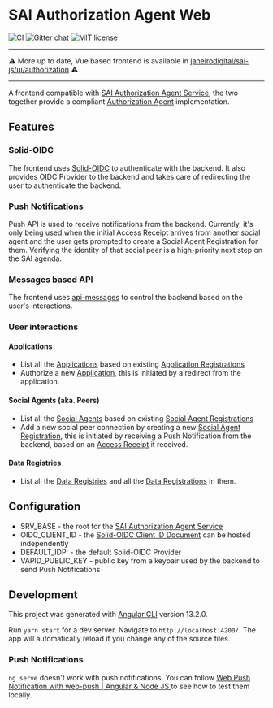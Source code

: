 # SAI Authorization Agent Web

[![CI](https://github.com/janeirodigital/sai-impl-web/actions/workflows/qa.yml/badge.svg)](https://github.com/janeirodigital/sai-impl-web/actions/workflows/qa.yml)
[![Gitter chat](https://badges.gitter.im/gitterHQ/gitter.png)](https://gitter.im/solid/data-interoperability-panel)
[![MIT license](https://img.shields.io/github/license/janeirodigital/sai-impl-web)](https://github.com/janeirodigital/sai-impl-web/blob/main/LICENSE)

-----------
⚠️ More up to date, Vue based frontend is available in [janeirodigital/sai-js/ui/authorization](https://github.com/janeirodigital/sai-js/tree/main/ui/authorization) ⚠️

-----------

A frontend compatible with [SAI Authorization Agent Service](https://github.com/janeirodigital/sai-impl-service/),
the two together provide a compliant [Authorization Agent](https://solid.github.io/data-interoperability-panel/specification/) implementation.

## Features

### Solid-OIDC

The frontend uses [Solid-OIDC](https://solidproject.org/TR/oidc) to authenticate with the backend. It also provides OIDC Provider to the backend and takes care of redirecting the user to authenticate the backend.

### Push Notifications

Push API is used to receive notifications from the backend. Currently, it's only being used when the initial Access Receipt arrives from another social agent and the user gets prompted to create a Social Agent Registration for them. Verifying the identity of that social peer is a high-priority next step on the SAI agenda.

### Messages based API

The frontend uses [api-messages](https://github.com/janeirodigital/sai-impl-service/tree/main/packages/api-messages) to control the backend based on the user's interactions.

### User interactions

#### Applications

* List all the [Applications](https://solid.github.io/data-interoperability-panel/specification/#app) based on existing [Application Registrations](https://solid.github.io/data-interoperability-panel/specification/#application-registration)
* Authorize a new [Application](https://solid.github.io/data-interoperability-panel/specification/#app), this is initiated by a redirect from the application.

#### Social Agents (aka. Peers)

* List all the [Social Agents](https://solid.github.io/data-interoperability-panel/specification/#social-agents) based on existing [Social Agent Registrations](https://solid.github.io/data-interoperability-panel/specification/#social-agent-registration)
* Add a new social peer connection by creating a new [Social Agent Registration](https://solid.github.io/data-interoperability-panel/specification/#social-agent-registration), this is initiated by receiving a Push Notification from the backend, based on an [Access Receipt](https://solid.github.io/data-interoperability-panel/specification/#access-receipt) it received.

#### Data Registries

* List all the [Data Registries](https://solid.github.io/data-interoperability-panel/specification/#data-registry) and all the [Data Registrations](https://solid.github.io/data-interoperability-panel/specification/#data-registration) in them.

## Configuration

* SRV_BASE - the root for the [SAI Authorization Agent Service](https://github.com/janeirodigital/sai-impl-service/)
* OIDC_CLIENT_ID - the [Solid-OIDC Client ID Document](https://solid.github.io/solid-oidc/#clientids-document) can be hosted independently
* DEFAULT_IDP: - the default Solid-OIDC Provider
* VAPID_PUBLIC_KEY - public key from a keypair used by the backend to send Push Notifications


## Development

This project was generated with [Angular CLI](https://github.com/angular/angular-cli) version 13.2.0.

Run `yarn start` for a dev server. Navigate to `http://localhost:4200/`. The app will automatically reload if you change any of the source files.

### Push Notifications

`ng serve` doesn't work with push notifications. You can follow [Web Push Notification with web-push | Angular & Node JS ](https://dev.to/devsmranjan/web-push-notification-with-web-push-angular-node-js-36de#step-2-create-the-client) to see how to test them locally.
